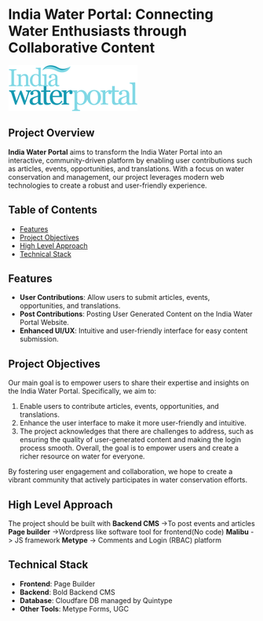# India Water Portal: Connecting Water Enthusiasts through Collaborative Content

![Project Logo](Logo.png) 

## Project Overview

**India Water Portal** aims to transform the India Water Portal into an interactive, community-driven platform by enabling user contributions such as articles, events, opportunities, and translations. With a focus on water conservation and management, our project leverages modern web technologies to create a robust and user-friendly experience.

## Table of Contents

- [Features](#features)
- [Project Objectives](#project-objectives)
- [High Level Approach](#high-level-approach)
- [Technical Stack](#technical-stack)


## Features

- **User Contributions**: Allow users to submit articles, events, opportunities, and translations.
- **Post Contributions**: Posting User Generated Content on the India Water Portal Website.
- **Enhanced UI/UX**: Intuitive and user-friendly interface for easy content submission.

## Project Objectives

Our main goal is to empower users to share their expertise and insights on the India Water Portal. Specifically, we aim to:

1. Enable users to contribute articles, events, opportunities, and translations.
2. Enhance the user interface to make it more user-friendly and intuitive.
3. The project acknowledges that there are challenges to address, such as ensuring the quality of user-generated content and making the login process smooth. Overall, the goal is to empower users and create a richer resource on water for everyone. 

By fostering user engagement and collaboration, we hope to create a vibrant community that actively participates in water conservation efforts.

## High Level Approach

The project should be built with
**Backend CMS** ->To post events and articles 
**Page builder** ->Wordpress like software tool for frontend(No code)
**Malibu** -> JS framework 
**Metype** -> Comments and Login (RBAC) platform

## Technical Stack

- **Frontend**: Page Builder
- **Backend**: Bold Backend CMS
- **Database**: Cloudfare DB managed by Quintype
- **Other Tools**: Metype Forms, UGC